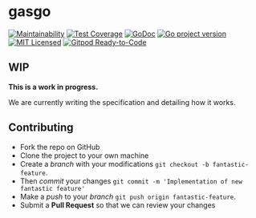 # gasgo

[![Maintainability](https://api.codeclimate.com/v1/badges/43b8ac59e846affa0529/maintainability)](https://codeclimate.com/github/gosidekick/gasgo/maintainability)
[![Test Coverage](https://api.codeclimate.com/v1/badges/43b8ac59e846affa0529/test_coverage)](https://codeclimate.com/github/gosidekick/gasgo/test_coverage)
[![GoDoc](https://godoc.org/github.com/gosidekick/gasgo?status.png)](https://pkg.go.dev/github.com/gasgo/atomic?gasgo=doc)
[![Go project version](https://badge.fury.io/go/github.com%2Fgosidekick%2Fgasgo.svg)](https://badge.fury.io/go/github.com%2Fgosidekick%2Fgasgo)
[![MIT Licensed](https://img.shields.io/badge/license-MIT-green.svg)](https://tldrlegal.com/license/mit-license)
[![Gitpod Ready-to-Code](https://img.shields.io/badge/Gitpod-Ready--to--Code-blue?logo=gitpod)](https://gitpod.io/#https://github.com/gosidekick/gasgo) 


## WIP

**This is a work in progress.**

We are currently writing the specification and detailing how it works.

## Contributing

- Fork the repo on GitHub
- Clone the project to your own machine
- Create a *branch* with your modifications `git checkout -b fantastic-feature`.
- Then _commit_ your changes `git commit -m 'Implementation of new fantastic feature'`
- Make a _push_ to your _branch_ `git push origin fantastic-feature`.
- Submit a **Pull Request** so that we can review your changes
